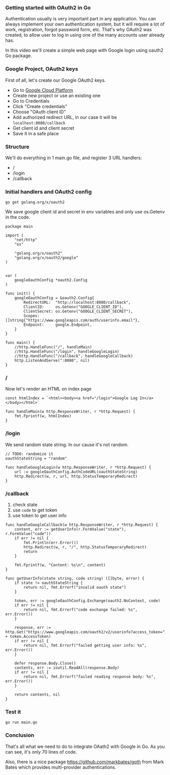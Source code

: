 ### Getting started with OAuth2 in Go

Authentication usually is very important part in any application. You can always implement your own authentication system, but it will require a lot of work, registration, forgot password form, etc. That's why OAuth2 was created, to allow user to log in using one of the many accounts user already has.

In this video we'll create a simple web page with Google login using oauth2 Go package.
### Google Project, OAuth2 keys

First of all, let's create our Google OAuth2 keys.

 - Go to [Google Cloud Platform](https://console.developers.google.com/)
 - Create new project or use an existing one
 - Go to Credentials
 - Click "Create credentials"
 - Choose "OAuth client ID"
 - Add authorized redirect URL, in our case it will be `localhost:8080/callback`
 - Get client id and client secret
 - Save it in a safe place

### Structure

We'll do everything in 1 main.go file, and register 3 URL handlers:
 - /
 - /login
 - /callback

### Initial handlers and OAuth2 config

```
go get golang.org/x/oauth2
```

We save google client id and secret in env variables and only use os.Getenv in the code.

```
package main

import (
	"net/http"
	"os"

	"golang.org/x/oauth2"
	"golang.org/x/oauth2/google"
)


var (
	googleOauthConfig *oauth2.Config
)

func init() {
	googleOauthConfig = &oauth2.Config{
		RedirectURL:  "http://localhost:8080/callback",
		ClientID:     os.Getenv("GOOGLE_CLIENT_ID"),
		ClientSecret: os.Getenv("GOOGLE_CLIENT_SECRET"),
		Scopes:       []string{"https://www.googleapis.com/auth/userinfo.email"},
		Endpoint:     google.Endpoint,
	}
}

func main() {
	//http.HandleFunc("/", handleMain)
	//http.HandleFunc("/login", handleGoogleLogin)
	//http.HandleFunc("/callback", handleGoogleCallback)
	http.ListenAndServe(":8080", nil)
}
```

### /

Now let's render an HTML on index page

```
const htmlIndex = `<html><body><a href="/login">Google Log In</a></body></html>`

func handleMain(w http.ResponseWriter, r *http.Request) {
	fmt.Fprintf(w, htmlIndex)
}
```

### /login

We send random state string. In our cause it's not random.

```
// TODO: randomize it
oauthStateString = "random"

func handleGoogleLogin(w http.ResponseWriter, r *http.Request) {
	url := googleOauthConfig.AuthCodeURL(oauthStateString)
	http.Redirect(w, r, url, http.StatusTemporaryRedirect)
}
```

### /callback

1. check state
2. use `code` to get token
3. use token to get user info

```
func handleGoogleCallback(w http.ResponseWriter, r *http.Request) {
	content, err := getUserInfo(r.FormValue("state"), r.FormValue("code"))
	if err != nil {
		fmt.Println(err.Error())
		http.Redirect(w, r, "/", http.StatusTemporaryRedirect)
		return
	}

	fmt.Fprintf(w, "Content: %s\n", content)
}

func getUserInfo(state string, code string) ([]byte, error) {
	if state != oauthStateString {
		return nil, fmt.Errorf("invalid oauth state")
	}

	token, err := googleOauthConfig.Exchange(oauth2.NoContext, code)
	if err != nil {
		return nil, fmt.Errorf("code exchange failed: %s", err.Error())
	}

	response, err := http.Get("https://www.googleapis.com/oauth2/v2/userinfo?access_token=" + token.AccessToken)
	if err != nil {
		return nil, fmt.Errorf("failed getting user info: %s", err.Error())
	}

	defer response.Body.Close()
	contents, err := ioutil.ReadAll(response.Body)
	if err != nil {
		return nil, fmt.Errorf("failed reading response body: %s", err.Error())
	}

	return contents, nil
}
```

### Test it

```
go run main.go
```

### Conclusion

That's all what we need to do to integrate OAath2 with Google in Go. As you can see, it's only 70 lines of code.

Also, there is a nice package https://github.com/markbates/goth from Mark Bates which provides multi-provider authentications.